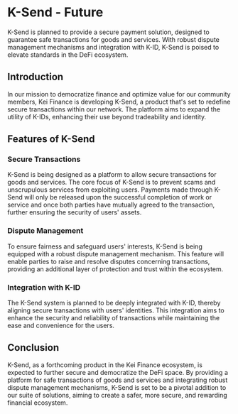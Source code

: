 # K-Send - Future

K-Send is planned to provide a secure payment solution, designed to guarantee safe transactions for goods and services. With robust dispute management mechanisms and integration with K-ID, K-Send is poised to elevate standards in the DeFi ecosystem.

## Introduction

In our mission to democratize finance and optimize value for our community members, Kei Finance is developing K-Send, a product that's set to redefine secure transactions within our network. The platform aims to expand the utility of K-IDs, enhancing their use beyond tradeability and identity.

## Features of K-Send&#x20;

### Secure Transactions&#x20;

K-Send is being designed as a platform to allow secure transactions for goods and services. The core focus of K-Send is to prevent scams and unscrupulous services from exploiting users. Payments made through K-Send will only be released upon the successful completion of work or service and once both parties have mutually agreed to the transaction, further ensuring the security of users' assets.

### Dispute Management&#x20;

To ensure fairness and safeguard users' interests, K-Send is being equipped with a robust dispute management mechanism. This feature will enable parties to raise and resolve disputes concerning transactions, providing an additional layer of protection and trust within the ecosystem.

### Integration with K-ID

The K-Send system is planned to be deeply integrated with K-ID, thereby aligning secure transactions with users' identities. This integration aims to enhance the security and reliability of transactions while maintaining the ease and convenience for the users.

## Conclusion

K-Send, as a forthcoming product in the Kei Finance ecosystem, is expected to further secure and democratize the DeFi space. By providing a platform for safe transactions of goods and services and integrating robust dispute management mechanisms, K-Send is set to be a pivotal addition to our suite of solutions, aiming to create a safer, more secure, and rewarding financial ecosystem.
